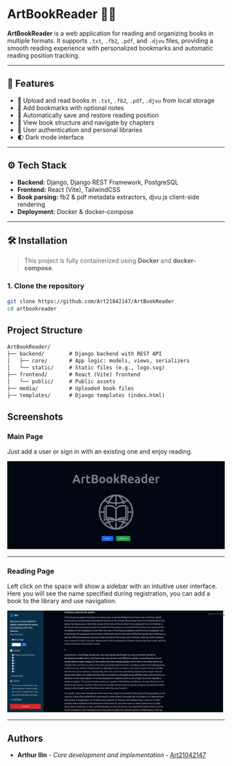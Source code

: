# ArtBookReader 📖🌐

**ArtBookReader** is a web application for reading and organizing books in multiple formats. It supports `.txt`, `.fb2`, `.pdf`, and `.djvu` files, providing a smooth reading experience with personalized bookmarks and automatic reading position tracking.

---

## 🚀 Features

- 📂 Upload and read books in `.txt`, `.fb2`, `.pdf`, `.djvu` from local storage
- 🔖 Add bookmarks with optional notes
- 🧠 Automatically save and restore reading position
- 📑 View book structure and navigate by chapters
- 🔐 User authentication and personal libraries
- 🌓 Dark mode interface

---

## ⚙️ Tech Stack

- **Backend:** Django, Django REST Framework, PostgreSQL
- **Frontend:** React (Vite), TailwindCSS
- **Book parsing:** fb2 & pdf metadata extractors, djvu.js client-side rendering
- **Deployment:** Docker & docker-compose

---

## 🛠️ Installation

> This project is fully containerized using **Docker** and **docker-compose**.

### 1. Clone the repository

```bash
git clone https://github.com/Art21042147/ArtBookReader
cd artbookreader
```

## Project Structure

```
ArtBookReader/
├── backend/        # Django backend with REST API
│   ├── core/       # App logic: models, views, serializers
│   └── static/     # Static files (e.g., logo.svg)
├── frontend/       # React (Vite) frontend
│   └── public/     # Public assets
├── media/          # Uploaded book files
├── templates/      # Django templates (index.html)
```

## Screenshots

### Main Page
Just add a user or sign in with an existing one and enjoy reading.

![Main Page](screenshots/Main_page.png)

---

### Reading Page
Left click on the space will show a sidebar with an intuitive user interface. Here you will see the name specified during registration, you can add a book to the library and use navigation.

![Reading Page](screenshots/Reading_page.png)

---

## Authors

* **Arthur Ilin** - *Core development and implementation* - [Art21042147](https://github.com/Art21042147)
